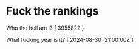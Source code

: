 # Fuck the rankings

Who the hell am I?
{ 3955822 }

What fucking year is it?
[ 2024-08-30T21:00:00Z ]
